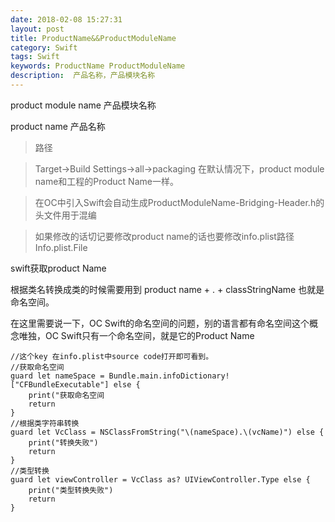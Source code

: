 ```yaml
---
date: 2018-02-08 15:27:31
layout: post
title: ProductName&&ProductModuleName
category: Swift
tags: Swift
keywords: ProductName ProductModuleName
description:  产品名称，产品模块名称
---
```



product module name 产品模块名称

product name    产品名称


> 路径

> Target->Build Settings->all->packaging 
在默认情况下，product module name和工程的Product Name一样。

> 在OC中引入Swift会自动生成ProductModuleName-Bridging-Header.h的头文件用于混编

>如果修改的话切记要修改product name的话也要修改info.plist路径Info.plist.File

swift获取product Name

根据类名转换成类的时候需要用到 product name + . + classStringName 也就是命名空间。

在这里需要说一下，OC Swift的命名空间的问题，别的语言都有命名空间这个概念唯独，OC Swift只有一个命名空间，就是它的Product Name

```
//这个key 在info.plist中source code打开即可看到。
//获取命名空间
guard let nameSpace = Bundle.main.infoDictionary!["CFBundleExecutable"] else {
    print("获取命名空间
    return
}
//根据类字符串转换
guard let VcClass = NSClassFromString("\(nameSpace).\(vcName)") else {
    print("转换失败")
    return
}
//类型转换
guard let viewController = VcClass as? UIViewController.Type else {
    print("类型转换失败")
    return
}
```